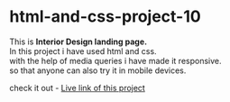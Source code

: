 # html-and-css-project-10


This is **Interior Design landing page.** <br/>
In this project i have used html and css.<br/>
with the help of media queries i have made it responsive.<br/>
so that anyone can also try it in mobile devices.<br/> 

check it out - [Live link of this project](https://ashish-nagars-html-css-project-10.netlify.app/)
